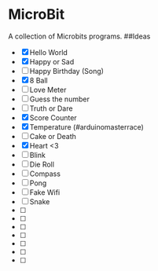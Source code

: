 # MicroBit
A collection of Microbits programs.
##Ideas
- [x] Hello World
- [x] Happy or Sad
- [ ] Happy Birthday (Song)
- [x] 8 Ball
- [ ] Love Meter
- [ ] Guess the number
- [ ] Truth or Dare
- [x] Score Counter
- [x] Temperature (#arduinomasterrace)
- [ ] Cake or Death
- [x] Heart <3
- [ ] Blink
- [ ] Die Roll
- [ ] Compass
- [ ] Pong
- [ ] Fake Wifi
- [ ] Snake
- [ ] 
- [ ] 
- [ ] 
- [ ] 
- [ ] 
- [ ] 
- [ ] 